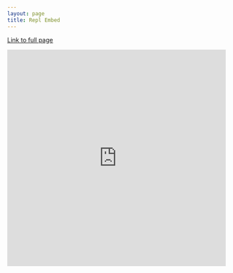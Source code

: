 ```yaml
---
layout: page
title: Repl Embed
---
```


<a href="https://replit.com/@SamKoenig/sam-tri3">Link to full page</a>
<iframe frameborder="0" width="100%" height="500px" src="https://replit.com/@SamKoenig/sam-tri3?embed=true"></iframe>
